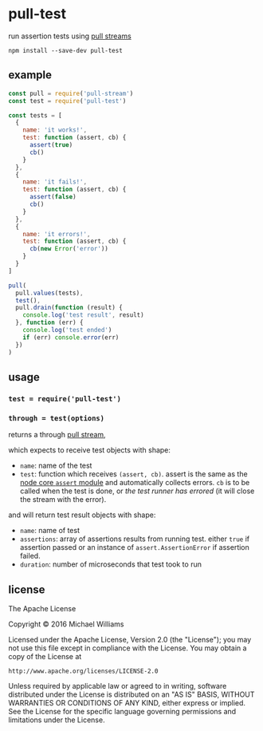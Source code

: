 # pull-test

run assertion tests using [pull streams](https://pull-stream.github.io/)

```shell
npm install --save-dev pull-test
```

## example

```js
const pull = require('pull-stream')
const test = require('pull-test')

const tests = [
  {
    name: 'it works!',
    test: function (assert, cb) {
      assert(true)
      cb()
    }
  },
  {
    name: 'it fails!',
    test: function (assert, cb) {
      assert(false)
      cb()
    }
  },
  {
    name: 'it errors!',
    test: function (assert, cb) {
      cb(new Error('error'))
    }
  }
]

pull(
  pull.values(tests),
  test(),
  pull.drain(function (result) {
    console.log('test result', result)
  }, function (err) {
    console.log('test ended')
    if (err) console.error(err)
  })
)
```

## usage

### `test = require('pull-test')`

### `through = test(options)`

returns a through [pull stream](https://pull-stream.github.io/),

which expects to receive test objects with shape:

- `name`: name of the test
- `test`: function which receives `(assert, cb)`. assert is the same as the [node core `assert` module](https://nodejs.org/api/assert.html) and automatically collects errors. `cb` is to be called when the test is done, or _the test runner has errored_ (it will close the stream with the error).

and will return test result objects with shape:

- `name`: name of test
- `assertions`: array of assertions results from running test. either `true` if assertion passed or an instance of `assert.AssertionError` if assertion failed.
- `duration`: number of microseconds that test took to run

## license

The Apache License

Copyright &copy; 2016 Michael Williams

Licensed under the Apache License, Version 2.0 (the "License");
you may not use this file except in compliance with the License.
You may obtain a copy of the License at

    http://www.apache.org/licenses/LICENSE-2.0

Unless required by applicable law or agreed to in writing, software
distributed under the License is distributed on an "AS IS" BASIS,
WITHOUT WARRANTIES OR CONDITIONS OF ANY KIND, either express or implied.
See the License for the specific language governing permissions and
limitations under the License.
